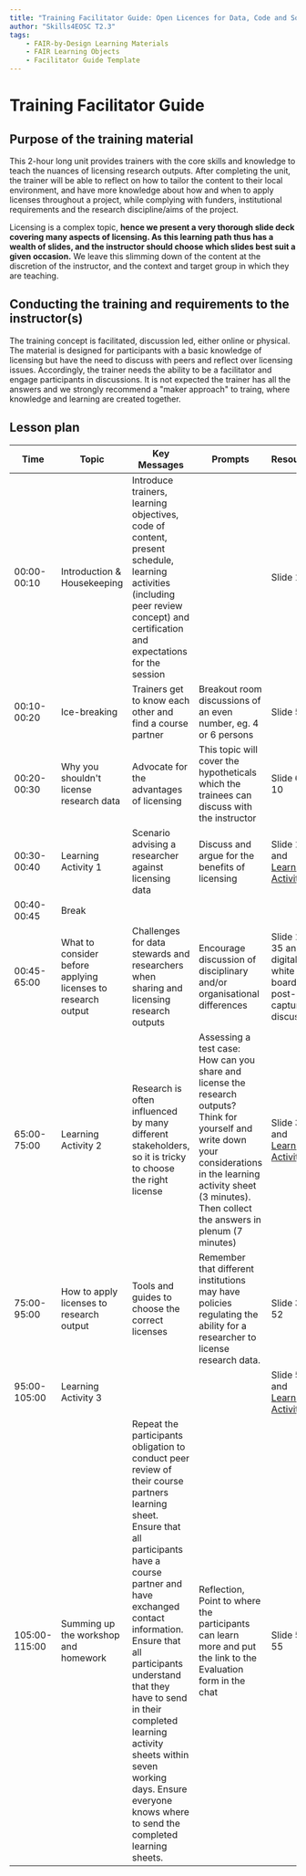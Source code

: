 ```yaml
---
title: "Training Facilitator Guide: Open Licences for Data, Code and Software"
author: "Skills4EOSC T2.3"
tags: 
    - FAIR-by-Design Learning Materials
    - FAIR Learning Objects
    - Facilitator Guide Template
---
```


# Training Facilitator Guide

## Purpose of the training material
This 2-hour long unit provides trainers with the core skills and knowledge to teach the nuances of licensing research outputs. After completing the unit, the trainer will be able to reflect on how to tailor the content to their local environment, and have more knowledge about how and when to apply licenses throughout a project, while complying with funders, institutional requirements and the research discipline/aims of the project.

Licensing is a complex topic, **hence we present a very thorough slide deck covering many aspects of licensing. As this learning path thus has a wealth of slides, and  the instructor should choose which slides best suit a given occasion.**  We leave this slimming down of the content at the discretion of the instructor, and the context and target group in which they are teaching.

## Conducting the training and requirements to the instructor(s)
The training concept is facilitated, discussion led, either online or physical. The material is designed for participants with a basic knowledge of licensing but have the need to discuss with peers and reflect over licensing issues. Accordingly, the trainer needs the ability to be a facilitator and engage participants in discussions. It is not expected the trainer has all the answers and we strongly recommend a "maker approach" to traing, where knowledge and learning are created together.

## Lesson plan

| Time | Topic             | Key Messages     | Prompts    | Resources    |
|-----------|-------------------| -----------------|------------|--------------|
| 00:00-00:10| Introduction & Housekeeping  |Introduce trainers, learning objectives, code of content, present schedule, learning activities (including peer review concept) and certification and expectations for the session |    |Slide 1 - 4    |
| 00:10-00:20  | Ice-breaking  | Trainers get to know each other and find a course partner    | Breakout room discussions of an even number, eg. 4 or 6 persons    |Slide 5    |
| 00:20-00:30  | Why you shouldn't license research data      | Advocate for the advantages of licensing    | This topic will cover the hypotheticals which the trainees can discuss with the instructor    |Slide 6 - 10    |
| 00:30-00:40  | Learning Activity 1 |  Scenario advising a researcher against licensing data| Discuss and argue for the benefits of licensing   |Slide 11 and [Learning Activity 1](https://github.com/Task-4-2/Open-Licenses-data-code-and-software/blob/main/resources/Learning%20Unit/Activities/activity_details_template.md)     |
| 00:40-00:45 | Break      | 
| 00:45-65:00 | What to consider before applying licenses to research output  | Challenges for data stewards and researchers when sharing and licensing research outputs     | Encourage discussion of disciplinary and/or organisational differences    |Slide 12 - 35 and digital white board or post-its to capture discussion |
| 65:00-75:00  | Learning Activity 2  | Research is often influenced by many different stakeholders, so it is tricky to choose the right license | Assessing a test case: How can you share and license the research outputs? Think for yourself and write down your considerations in the learning activity sheet (3 minutes). Then collect the answers in plenum (7 minutes)  |Slide 36 and [Learning Activity 2](https://github.com/Task-4-2/Open-Licenses-data-code-and-software/blob/main/resources/Learning%20Unit/Activities/activity_details_template.md)     |
| 75:00-95:00  | How to apply licenses to research output   | Tools and guides to choose the correct licenses | Remember that different institutions may have policies regulating the ability for a researcher to  license research data.   |Slide 38 - 52|
| 95:00-105:00  | Learning Activity 3     |    |    |Slide 53 and [Learning Activity 3](https://github.com/Task-4-2/Open-Licenses-data-code-and-software/blob/main/resources/Learning%20Unit/Activities/activity_details_template.md)     |
| 105:00-115:00 | Summing up the workshop and homework  |  Repeat the participants obligation to conduct peer review of their course partners learning sheet. Ensure that all participants have a course partner and have exchanged contact information.                       Ensure that all participants understand that they have to send in their completed learning activity sheets within seven working days.  Ensure everyone knows where to send the completed learning sheets.   |Reflection, Point to where the participants can learn more and put the link to the Evaluation form in the chat  |Slide 54 - 55|
